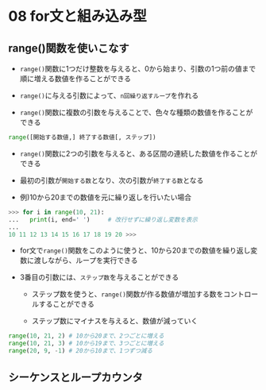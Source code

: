 08 for文と組み込み型
==================

## range()関数を使いこなす

* `range()`関数に1つだけ整数を与えると、0から始まり、引数の1つ前の値まで順に増える数値を作ることができる

* `range()`に与える引数によって、`n回繰り返すループ`を作れる

* `range()`関数に複数の引数を与えることで、色々な種類の数値を作ることができる

```python
range([開始する数値,] 終了する数値[, ステップ])
```

* `range()`関数に2つの引数を与えると、ある区間の連続した数値を作ることができる

* 最初の引数が`開始する数`となり、次の引数が`終了する数`となる

* 例)10から20までの数値を元に繰り返しを行いたい場合

```python
>>> for i in range(10, 21):
...   print(i, end=' ')     # 改行せずに繰り返し変数を表示
...
10 11 12 13 14 15 16 17 18 19 20 >>>
```

* for文で`range()`関数をこのように使うと、10から20までの数値を繰り返し変数に渡しながら、ループを実行できる

* 3番目の引数には、`ステップ数`を与えることができる

  * ステップ数を使うと、`range()`関数が作る数値が増加する数をコントロールすることができる

  * ステップ数にマイナスを与えると、数値が減っていく

```python
range(10, 21, 2) # 10から20まで、2つごとに増える
range(10, 21, 3) # 10から19まで、3つごとに増える
range(20, 9, -1) # 20から10まで、1つずつ減る
```



## シーケンスとループカウンタ
